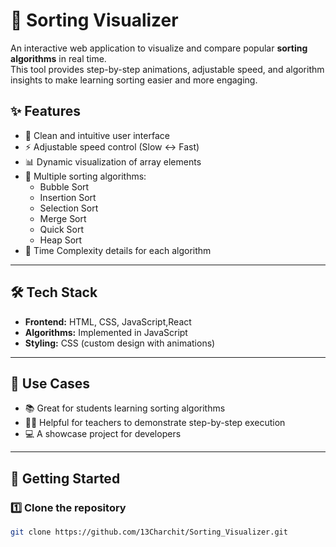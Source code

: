 # 🚀 Sorting Visualizer  

An interactive web application to visualize and compare popular **sorting algorithms** in real time.  
This tool provides step-by-step animations, adjustable speed, and algorithm insights to make learning sorting easier and more engaging.  

## ✨ Features  
- 🎨 Clean and intuitive user interface  
- ⚡ Adjustable speed control (Slow ↔ Fast)  
- 📊 Dynamic visualization of array elements  
- 🔄 Multiple sorting algorithms:  
  - Bubble Sort  
  - Insertion Sort  
  - Selection Sort  
  - Merge Sort  
  - Quick Sort  
  - Heap Sort  
- 📖 Time Complexity details for each algorithm  

---

## 🛠️ Tech Stack  
- **Frontend:** HTML, CSS, JavaScript,React  
- **Algorithms:** Implemented in JavaScript  
- **Styling:** CSS (custom design with animations)  

---

## 🎯 Use Cases  
- 📚 Great for students learning sorting algorithms  
- 👩‍🏫 Helpful for teachers to demonstrate step-by-step execution  
- 💻 A showcase project for developers  

---

## 🚀 Getting Started  

### 1️⃣ Clone the repository  
```bash
git clone https://github.com/13Charchit/Sorting_Visualizer.git
